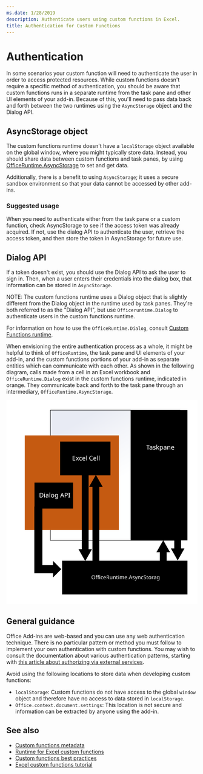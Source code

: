 ```yaml
---
ms.date: 1/28/2019
description: Authenticate users using custom functions in Excel.
title: Authentication for Custom Functions
---
```


# Authentication

In some scenarios your custom function will need to authenticate the user in order to access protected resources. While custom functions doesn't require a specific method of authentication, you should be aware that custom functions runs in a separate runtime from the task pane and other UI elements of your add-in. Because of this, you'll need to pass data back and forth between the two runtimes using the `AsyncStorage` object and the Dialog API.
  
## AsyncStorage object

The custom functions runtime doesn't have a `localStorage` object available on the global window, where you might typically store data. Instead, you should share data between custom functions and task panes, by using [OfficeRuntime.AsyncStorage](https://docs.microsoft.com/javascript/api/office-runtime/officeruntime.asyncstorage) to set and get data. 

Additionally, there is a benefit to using `AsyncStorage`; it uses a secure sandbox environment so that your data cannot be accessed by other add-ins.  

### Suggested usage

When you need to authenticate either from the task pane or a custom function, check AsyncStorage to see if the access token was already acquired. If not, use the dialog API to authenticate the user, retrieve the access token, and then store the token in AsyncStorage for future use.

## Dialog API

If a token doesn't exist, you should use the Dialog API to ask the user to sign in. Then, when a user enters their credentials into the dialog box, that information can be stored in `AsyncStorage`.

NOTE: The custom functions runtime uses a Dialog object that is slightly different from the Dialog object in the runtime used by task panes. They're both referred to as the "Dialog API", but use `Officeruntime.Dialog` to authenticate users in the custom functions runtime.

For information on how to use the `OfficeRuntime.Dialog`, consult [Custom Functions runtime](https://docs.microsoft.com/en-us/office/dev/add-ins/excel/custom-functions-runtime?view=office-js#displaying-a-dialog-box).

When envisioning the entire authentication process as a whole, it might be helpful to think of `OfficeRuntime`, the task pane and UI elements of your add-in, and the custom functions portions of your add-in as separate entities which can communicate with each other. As shown in the following diagram, calls made from a cell in an Excel workbook and `OfficeRuntime.Dialog` exist in the custom functions runtime, indicated in orange. They communicate back and forth to the task pane through an intermediary, `OfficeRuntime.AsyncStorage`.

![Diagram of custom functions, OfficeRuntime, and taskpanes working together.](../images/RuntimeDiagram.svg "Authentication diagram.")

## General guidance

Office Add-ins are web-based and you can use any web authentication technique. There is no particular pattern or method you must follow to implement your own authentication with custom functions. You may wish to consult the documentation about various authentication patterns, starting with [this article about authorizing via external services](https://docs.microsoft.com/en-us/office/dev/add-ins/develop/auth-external-add-ins?view=office-js).  

Avoid using the following locations to store data when developing custom functions:  

- `localStorage`: Custom functions do not have access to the global `window` object and therefore have no access to data stored in `localStorage`.
- `Office.context.document.settings`:  This location is not secure and information can be extracted by anyone using the add-in.

## See also

* [Custom functions metadata](custom-functions-json.md)
* [Runtime for Excel custom functions](custom-functions-runtime.md)
* [Custom functions best practices](custom-functions-best-practices.md)
* [Excel custom functions tutorial](excel-tutorial-custom-functions.md)
